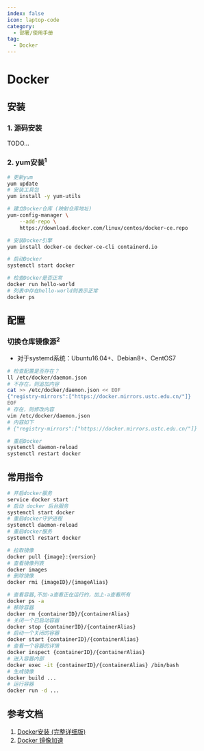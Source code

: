```yaml
---
index: false
icon: laptop-code
category:
  - 部署/使用手册
tag: 
  - Docker
---
```


# Docker

## 安装

### 1. 源码安装

TODO...

### 2. yum安装<sup>1</sup>

```sh
# 更新yum
yum update
# 安装工具包
yum install -y yum-utils

# 建立Docker仓库 (映射仓库地址)
yum-config-manager \
    --add-repo \
    https://download.docker.com/linux/centos/docker-ce.repo

# 安装Docker引擎
yum install docker-ce docker-ce-cli containerd.io

# 启动Docker
systemctl start docker

# 检查Docker是否正常
docker run hello-world
# 列表中存在hello-world则表示正常
docker ps
```

## 配置

### 切换仓库镜像源<sup>2</sup>

- 对于systemd系统：Ubuntu16.04+、Debian8+、CentOS7

```sh
# 检查配置是否存在？
ll /etc/docker/daemon.json
# 不存在，则追加内容
cat >> /etc/docker/daemon.json << EOF
{"registry-mirrors":["https://docker.mirrors.ustc.edu.cn/"]}
EOF
# 存在，则修改内容
vim /etc/docker/daemon.json
# 内容如下
# {"registry-mirrors":["https://docker.mirrors.ustc.edu.cn/"]}

# 重启Docker
systemctl daemon-reload
systemctl restart docker
```

## 常用指令

```sh
# 开启docker服务
service docker start
# 启动 docker 后台服务
systemctl start docker
# 重启docker守护进程
systemctl daemon-reload
# 重启docker服务
systemctl restart docker

# 拉取镜像
docker pull {image}:{version}
# 查看镜像列表
docker images
# 删除镜像
docker rmi {imageID}/{imageAlias}

# 查看容器,不加-a查看正在运行的，加上-a查看所有
docker ps -a
# 移除容器
docker rm {containerID}/{containerAlias}
# 关闭一个已启动容器 
docker stop {containerID}/{containerAlias}
# 启动一个关闭的容器 
docker start {containerID}/{containerAlias}
# 查看一个容器的详情
docker inspect {containerID}/{containerAlias}
# 进入容器内部
docker exec -it {containerID}/{containerAlias} /bin/bash
# 生成镜像
docker build ...
# 运行容器
docker run -d ... 
```

## 参考文档

1. [Docker安装 (完整详细版)](https://blog.csdn.net/BThinker/article/details/123358697)
2. [Docker 镜像加速](https://www.runoob.com/docker/docker-mirror-acceleration.html)

